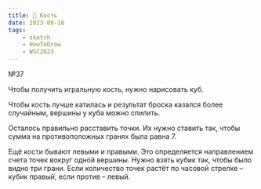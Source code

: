 ```yaml
---
title: 🎲 Кость
date: 2023-09-16
tags:
    - sketch
    - HowToDraw
    - WSC2023
---
```


№37

Чтобы получить игральную кость, нужно нарисовать куб.

Чтобы кость лучше катилась и результат броска казался более случайным, вершины у куба можно спилить.

Осталось правильно расставить точки. Их нужно ставить так, чтобы сумма на противоположных гранях была равна 7.

Ещё кости бывают левыми и правыми. Это определяется направлением счета точек вокруг одной вершины. Нужно взять кубик так, чтобы было видно три грани. Если количество точек растёт по часовой стрелке – кубик правый, если против – левый.
